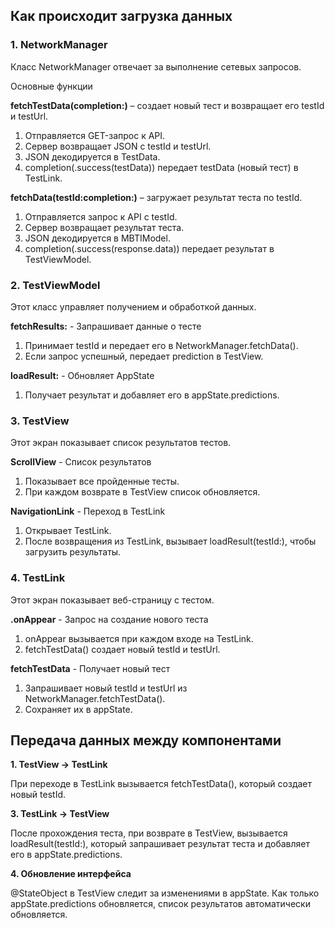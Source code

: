 ## Как происходит загрузка данных
### 1. NetworkManager
Класс NetworkManager отвечает за выполнение сетевых запросов.

Основные функции

**fetchTestData(completion:)** – создает новый тест и возвращает его testId и testUrl.
1.	Отправляется GET-запрос к API.
2.	Сервер возвращает JSON с testId и testUrl.
3.	JSON декодируется в TestData.
4.	completion(.success(testData)) передает testData (новый тест) в TestLink.

**fetchData(testId:completion:)** – загружает результат теста по testId.
1.	Отправляется запрос к API с testId.
2.	Сервер возвращает результат теста.
3.	JSON декодируется в MBTIModel.
4.	completion(.success(response.data)) передает результат в TestViewModel.

### 2. TestViewModel
Этот класс управляет получением и обработкой данных.

**fetchResults:** - Запрашивает данные о тесте
1. Принимает testId и передает его в NetworkManager.fetchData().
2. Если запрос успешный, передает prediction в TestView.
   
**loadResult:** - Обновляет AppState
1. Получает результат и добавляет его в appState.predictions.

### 3. TestView
Этот экран показывает список результатов тестов.

**ScrollView** - Список результатов
1. Показывает все пройденные тесты.
2. При каждом возврате в TestView список обновляется.

**NavigationLink** - Переход в TestLink
1. Открывает TestLink.
2. После возвращения из TestLink, вызывает loadResult(testId:), чтобы загрузить результаты.

### 4. TestLink
Этот экран показывает веб-страницу с тестом.

**.onAppear** - Запрос на создание нового теста
1. onAppear вызывается при каждом входе на TestLink.
2. fetchTestData() создает новый testId и testUrl.

**fetchTestData** - Получает новый тест
1. Запрашивает новый testId и testUrl из NetworkManager.fetchTestData().
2. Сохраняет их в appState.

## Передача данных между компонентами
**1.	TestView → TestLink**

При переходе в TestLink вызывается fetchTestData(), который создает новый testId.

**3.	TestLink → TestView**

После прохождения теста, при возврате в TestView, вызывается loadResult(testId:), который запрашивает результат теста и добавляет его в appState.predictions.

**4.	Обновление интерфейса**

@StateObject в TestView следит за изменениями в appState.
Как только appState.predictions обновляется, список результатов автоматически обновляется.


